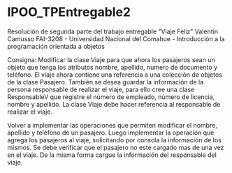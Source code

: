 # IPOO_TPEntregable2
Resolución de segunda parte del trabajo entregable "Viaje Feliz"
Valentin Camusso FAI-3208 - Universidad Nacional del Comahue - Introducción a la programación orientada a objetos

Consigna:
Modificar la clase Viaje para que ahora los pasajeros sean un objeto que tenga los atributos nombre, apellido, numero de documento y teléfono. El viaje ahora contiene una referencia a una colección de objetos de la clase Pasajero. También se desea guardar la información de la persona responsable de realizar el viaje, para ello cree una clase ResponsableV que registre el número de empleado, número de licencia, nombre y apellido. La clase Viaje debe hacer referencia al responsable de realizar el viaje.

Volver a implementar las operaciones que permiten modificar el nombre, apellido y teléfono de un pasajero. Luego implementar la operación que agrega los pasajeros al viaje, solicitando por consola la información de los mismos. Se debe verificar que el pasajero no este cargado mas de una vez en el viaje. De la misma forma cargue la información del responsable del viaje.
